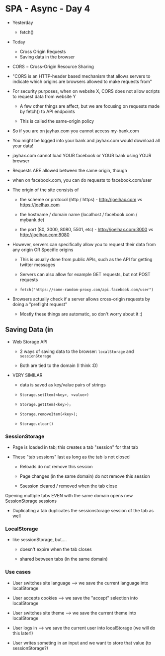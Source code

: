 
# SPA - Async - Day 4



- Yesterday
  - fetch()


- Today
  - Cross Origin Requests
  - Saving data in the browser



- CORS = Cross-Origin Resource Sharing


- "CORS is an HTTP-header based mechanism that allows servers to indicate which origins are browsers allowed to make requests from"



- For security purposes, when on website X, CORS does not allow scripts to request data from website Y

  - A few other things are affect, but we are focusing on requests made by fetch() to API endpoints


  - This is called the same-origin policy



- So if you are on jayhax.com you cannot access my-bank.com

 - You might be logged into your bank and jayhax.com would download all your data!
  - jayhax.com cannot load YOUR facebook or YOUR bank using YOUR browser

  - Requests ARE allowed between the same origin, though
  - when on facebook.com, you can do requests to facebook.com/user


- The origin of the site consists of


  - the scheme or protocol (http / https) - http://joelhax.com vs https://joelhax.com

  - the hostname / domain name (localhost / facebook.com / mybank.de)

  - the port (80, 3000, 8080, 5501, etc) - http://joelhax.com:3000 vs http://joelhax.com:8080


- However, servers can specifically allow you to request their data from any origin OR Specific origins


  - This is usually done from public APIs, such as the API for getting twitter messages
  - Servers can also allow for example GET requests, but not POST requests


  - `fetch("https://some-random-proxy.com/api.facebook.com/user")`



- Browsers actually check if a server allows cross-origin requests by doing a "preflight request"

  - Mostly these things are automatic, so don't worry about it :)



## Saving Data (in 

- Web Storage API

  - 2 ways of saving data to the browser: `localStorage` and `sessionStorage`

  - Both are tied to the domain (I think :D)


- VERY SIMILAR


  - data is saved as key/value pairs of strings

  - `Storage.setItem(<key>, <value>)`
  - `Storage.getItem(<key>);`
  - `Storage.removeItem(<key>);`
  - `Storage.clear()`


### SessionStorage


- Page is loaded in tab; this creates a tab "session" for that tab


- These "tab sessions" last as long as the tab is not closed

    - Reloads do not remove this session
    - Page changes (in the same domain) do not remove this session

    - Ssession cleared / removed when the tab close


 Opening multiple tabs EVEN with the same domain opens new SessionStorage sessions
- Duplicating a tab duplicates the sessionstorage session of the tab as well



### LocalStorage

- like sessionStorage, but....

  - doesn't expire when the tab closes

  - shared between tabs (in the same domain)



### Use cases


- User switches site language --> we save the current language into localStorage
- User accepts cookies --> we save the "accept" selection into localStorage

- User switches site theme --> we save the current theme into localStorage
- User logs in --> we save the current user into localStorage (we will do this later!)


- User writes someting in an input and we want to store that value (to sessionStorage?)

